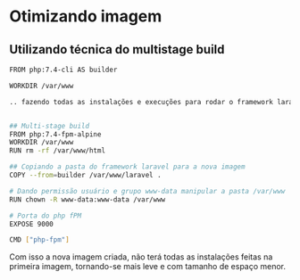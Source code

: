 # Otimizando imagem

## Utilizando técnica do multistage build
```sh
FROM php:7.4-cli AS builder

WORKDIR /var/www

.. fazendo todas as instalações e execuções para rodar o framework laravel


## Multi-stage build
FROM php:7.4-fpm-alpine
WORKDIR /var/www
RUN rm -rf /var/www/html

## Copiando a pasta do framework laravel para a nova imagem
COPY --from=builder /var/www/laravel .

# Dando permissão usuário e grupo www-data manipular a pasta /var/www
RUN chown -R www-data:www-data /var/www

# Porta do php fPM
EXPOSE 9000

CMD ["php-fpm"]
```

Com isso a nova imagem criada, não terá todas as instalações feitas na primeira imagem, tornando-se mais leve e com tamanho de espaço menor.